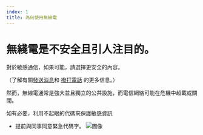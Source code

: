 ```yaml
---
index: 1
title: 為何使用無線電
---
```

# 無綫電是不安全且引人注目的。

對於敏感通信，如果可能，請選擇更安全的內容。

（了解有關[發送消息](umbrella://lesson/sending-a-message)和
[撥打電話](umbrella://lesson/making-a-call) 的更多信息。）

然而，無線電通常是強大並且獨立的公共設施，而電信網絡可能在危機中超載或關閉。

如有必要，利用不起眼的代碼來保護敏感資訊

*   提前與同事同意緊急代碼字。
![圖像](radios.png)